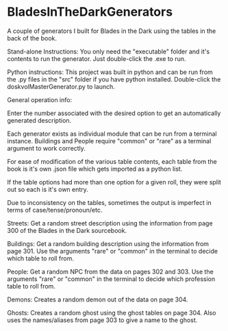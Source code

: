 # BladesInTheDarkGenerators
A couple of generators I built for Blades in the Dark using the tables 
in the back of the book. 

Stand-alone Instructions:
You only need the "executable" folder and it's contents to run the 
generator. Just double-click the .exe to run.

Python instructions:
This project was built in python and can be run from the .py files in
the "src" folder if you have python installed. Double-click the 
doskvolMasterGenerator.py to launch. 

General operation info:

Enter the number associated with the desired option to get an 
automatically generated description.


Each generator exists as individual module that can be run from a
terminal instance. Buildings and People require "common" or "rare" as
a terminal argument to work correctly.

For ease of modification of the various table contents, each table from 
the book is it's own .json file which gets imported as a python list.

If the table options had more than one option for a given roll, they 
were split out so each is it's own entry.

Due to inconsistency on the tables, sometimes the output is imperfect in
terms of case/tense/pronoun/etc.

Streets:
Get a random street description using the information from page 300 of 
the Blades in the Dark sourcebook.

Buildings:
Get a random building description using the information from page 301. 
Use the arguments "rare" or "common" in the terminal to decide which 
table to roll from.

People:
Get a random NPC from the data on pages 302 and 303. Use the arguments
"rare" or "common" in the terminal to decide which profession table to 
roll from.

Demons:
Creates a random demon out of the data on page 304. 

Ghosts:
Creates a random ghost using the ghost tables on page 304. 
Also uses the names/aliases from page 303 to give a name to the ghost.